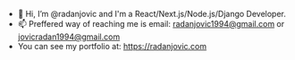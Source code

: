 - 👋 Hi, I’m @radanjovic and I'm a React/Next.js/Node.js/Django Developer.
- 📫 Preffered way of reaching me is email: radanjovic1994@gmail.com or jovicradan1994@gmail.com
- You can see my portfolio at: https://radanjovic.com
